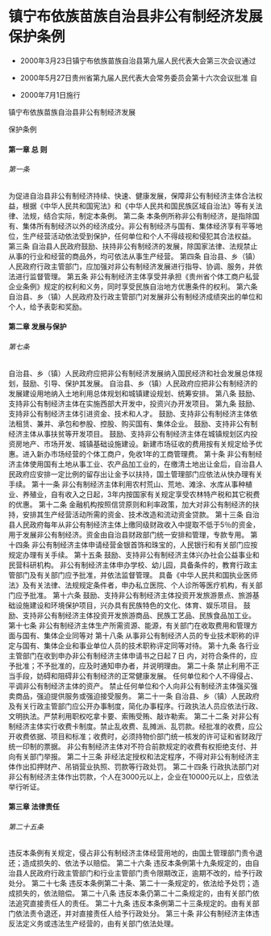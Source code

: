 # 镇宁布依族苗族自治县非公有制经济发展保护条例

- 2000年3月23日镇宁布依族苗族自治县第九届人民代表大会第三次会议通过

- 2000年5月27日贵州省第九届人民代表大会常务委员会第十六次会议批准 自

- 2000年7月1日施行

<!-- INFO END -->

镇宁布依族苗族自治县非公有制经济发展

保护条例

#### 第一章 总 则

###### 第一条

为促进自治县非公有制经济持续、快速、健康发展，保障非公有制经济主体合法权益，根据《中华人民共和国宪法》和《中华人民共和国民族区域自治法》等有关法律、法规，结合实际，制定本条例。 第二条 本条例所称非公有制经济，是指除国有、集体所有制经济以外的经济成分。非公有制经济与国有、集体经济享有平等地位，生产经营活动依法受到保护，任何单位和个人不得歧视和侵犯其合法权益。 第三条 自治县人民政府鼓励、扶持非公有制经济的发展，除国家法律、法规禁止从事的行业和经营的商品外，均可依法从事生产经营。 第四条 自治县、乡（镇）人民政府行政主管部门，应加强对非公有制经济发展进行指导、协调、服务，并依法进行监督管理。 第五条 非公有制经济主体享受并承担《贵州省个体工商户私营企业条例》规定的权利和义务，同时享受民族自治地方优惠条件的权利。 第六条 自治县、乡（镇）人民政府及行政主管部门对发展非公有制经济成绩突出的单位和个人，给予表彰和奖励。

#### 第二章 发展与保护

###### 第七条

自治县、乡（镇）人民政府应把非公有制经济发展纳入国民经济和社会发展总体规划，鼓励、引导、保护其发展。 自治县、乡（镇）人民政府应把非公有制经济的发展建设用地纳入土地利用总体规划和城镇建设规划、统筹安排。 第八条 鼓励、支持非公有制经济主体在实施西部大开发中，投资兴办开发项目。 第九条 鼓励、支持非公有制经济主体引进资金、技术和人才。 鼓励、支持非公有制经济主体依法租赁、兼并、承包和参股、控股、购买国有、集体企业。 鼓励、支持非公有制经济主体从事扶贫等开发项目。 鼓励、支持非公有制经济主体在城镇规划区内投资房地产、市场开发、城镇基础设施建设。新建市场征收的费用按有关规定给予优惠。进入新办市场经营的个体工商户，免收1年的工商管理费。 第十条 非公有制经济主体使用国有土地从事工业、农产品加工业的，在缴清土地出让金后，自治县人民政府应安排一定比例的留存出让金予以扶持，国土管理部门应依法从快办理有关手续。 第十一条 非公有制经济主体利用农村荒山、荒地、滩涂、水库从事种植业、养殖业，自有收入之日起，3年内按国家有关规定享受农林特产税和其它税费的优惠。 第十二条 金融机构按照信贷原则和利率政策，加大对非公有制经济的扶持，安排其生产经营活动所需的资金、技术改造和流动资金贷款。 第十三条 自治县人民政府每年从非公有制经济主体上缴同级财政收入中提取不低于5％的资金，用于发展非公有制经济。资金由自治县财政部门统一安排和管理，专款专用。 第十四条 非公有制经济主体申请经营金银首饰和珠宝的，人民银行和有关部门应按规定办理有关手续。 第十五条 鼓励、支持非公有制经济主体兴办社会公益事业和民营科研机构。 非公有制经济主体申办学校、幼儿园，具备条件的，教育行政主管部门及有关部门应予批准，并依法监督管理。 具备《中华人民共和国执业医师法》及有关法律、法规规定条件者，申办私立医院、个人诊所等医疗机构，有关部门应予批准。 第十六条 鼓励、支持非公有制经济主体投资开发旅游景点、旅游基础设施建设和环境保护项目，兴办具有民族特色的文化、体育、娱乐项目。 鼓励、支持非公有制经济主体投资开发旅游商品、民族工艺品、民族食品加工业。 第十七条 非公有制经济主体生产所需资源、能源，有关部门在收取费用和管理方面与国有、集体企业同等对 第十八条 从事非公有制经济人员的专业技术职称的评定与国有、集体企业和事业单位人员的技术职称评定同等对待。 第十九条 各行业主管部门在收到申办非公有制经济主体申请书之日起７日 内，对符合条件的，应予批准；不予批准的，应及时通知申办者，并说明理由。 第二十条 禁止利用不正当手段，妨碍和阻碍非公有制经济的正常健康发展。 任何单位和个人不得侵占、平调非公有制经济主体的资产。 禁止任何单位和个人向非公有制经济主体强买强卖商品，强迫提供服务或强迫接受服务。 第二十一条 自治县、乡（镇）人民政府及有关行政主管部门应公开办事制度，简化办事程序。行政执法人员应依法行政、文明执法。严禁利用职权吃拿卡要、索贿受贿、敲诈勒索。 第二十二条 对非公有制经济主体实行收费卡制度。禁止乱收费、乱摊派、乱罚款。经批准的收费，应公开收费依据、项目和标准；收费时，必须持物价部门统一核发的许可证和省财政厅统一印制的票据。 非公有制经济主体对不符合前款规定的收费有权拒绝支付、并向有关部门举报。 第二十三条 非经法定授权和法定程序，不得对非公有制经济主体作出扣押财产、吊销营业执照、罚款等行政处罚。 第二十四条 行政执法部门对非公有制经济主体作出罚款，个人在3000元以上，企业在10000元以上，应依法举行听证。

#### 第三章 法律责任

###### 第二十五条

违反本条例有关规定，侵占非公有制经济主体经营用地的，由国土管理部门责令退还；造成损失的、依法予以赔偿。 第二十六条 违反本条例第十九条规定的，由自治县人民政府行政主管部门和行业主管部门责令限期改正，逾期不改的，给予行政处分。 第二十七条 违反本条例第二十条、第二十一条规定的，依法给予处罚；造成损失的，依法赔偿。 第二十八条 违反本条仍第二十二条规定的，由有关部门依法追究直接责任人的责任。 第二十九条 违反本条例第二十三条规定的。由有关部门依法责令退还，并对直接责任人给予行政处分。 第三十条 非公有制经济主体违反法定义务或违法生产经营的，由有关部门依法处理。
